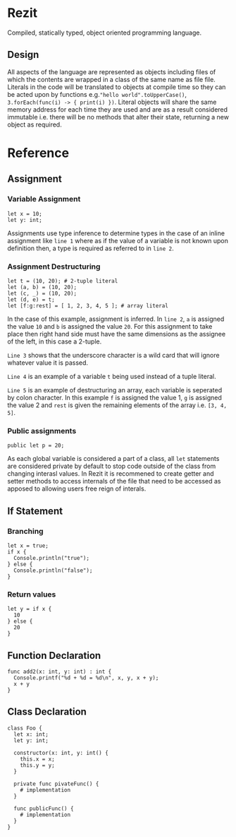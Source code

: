 # Rezit
Compiled, statically typed, object oriented programming language. 

## Design
All aspects of the language are represented as objects including files of which the contents are wrapped in a class of the same name as file
file. Literals in the code will be translated to objects at compile time so they can be acted upon by functions e.g.`"hello world".toUpperCase()`,
`3.forEach(func(i) -> { print(i) })`. Literal objects will share the same memory address for each time they are used and are as a result considered
immutable i.e. there will be no methods that alter their state, returning a new object as required. 

# Reference
## Assignment
### Variable Assignment
```
let x = 10;
let y: int;
```
Assignments use type inference to determine types in the case of an inline assignment like `line 1` where as if the value of a variable is not
known upon definition then, a type is required as referred to in `line 2`.

### Assignment Destructuring
```
let t = (10, 20); # 2-tuple literal
let (a, b) = (10, 20);
let (c, _) = (10, 20);
let (d, e) = t;
let [f:g:rest] = [ 1, 2, 3, 4, 5 ]; # array literal
```
In the case of this example, assignment is inferred. In `line 2`, `a` is assigned the value `10` and `b` is assigned the value `20`. For this assignment
to take place then right hand side must have the same dimensions as the assignee of the left, in this case a 2-tuple. 

`Line 3` shows that the underscore character is a wild card that will ignore whatever value it is passed. 

`Line 4` is an example of a variable `t` being used instead of a tuple literal.

`Line 5` is an example of destructuring an array, each variable is seperated by colon character. In this example `f` is assigned the value 1, 
`g` is assigned the value 2 and `rest` is given the remaining elements of the array i.e. `[3, 4, 5]`.

### Public assignments
```
public let p = 20;
```
As each global variable is considered a part of a class, all `let` statements are considered private by default to stop code outside of the class 
from changing interasl values. In Rezit it is recommened to create getter and setter methods to access internals of the file that need to be accessed
as apposed to allowing users free reign of interals.

## If Statement
### Branching
```
let x = true;
if x {
  Console.println("true");
} else {
  Console.println("false");
}
```

### Return values
```
let y = if x {
  10
} else {
  20
}
```

## Function Declaration
```
func add2(x: int, y: int) : int {
  Console.printf("%d + %d = %d\n", x, y, x + y);
  x + y
}
```

## Class Declaration
```
class Foo {
  let x: int;
  let y: int;
  
  constructor(x: int, y: int() {
    this.x = x;
    this.y = y;
  }
  
  private func pivateFunc() {
    # implementation
  }
  
  func publicFunc() {
    # implementation
  }
}
```
